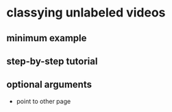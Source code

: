 # classying unlabeled videos

## minimum example

## step-by-step tutorial

## optional arguments

- point to other page